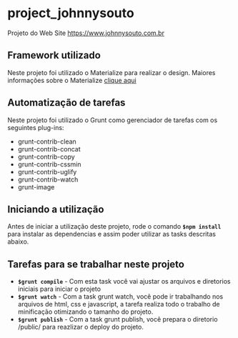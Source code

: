 # project_johnnysouto
Projeto do Web Site https://www.johnnysouto.com.br
 
## Framework utilizado
 
Neste projeto foi utilizado o Materialize para realizar o design.
Maiores informações sobre o Materialize [clique aqui](https://materializecss.com)

## Automatização de tarefas

Neste projeto foi utilizado o Grunt como gerenciador de tarefas com os seguintes plug-ins:

- grunt-contrib-clean
- grunt-contrib-concat
- grunt-contrib-copy
- grunt-contrib-cssmin
- grunt-contrib-uglify
- grunt-contrib-watch
- grunt-image

## Iniciando a utilização

Antes de iniciar a utilização deste projeto, rode o comando **`$npm install`** para instalar as dependencias e assim poder utilizar as tasks descritas abaixo.

## Tarefas para se trabalhar neste projeto

- **`$grunt compile`** - Com esta task você vai ajustar os arquivos e diretorios iniciais para iniciar o projeto
- **`$grunt watch`** - Com a task grunt watch, você pode ir trabalhando nos arquivos de html, css e javascript, a tarefa realiza todo o trabalho de minificação otimizando o tamanho do projeto.
- **`$grunt publish`** - Com a task grunt publish, você prepara o diretorio /public/ para reazlizar o deploy do projeto.
